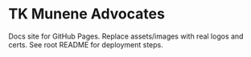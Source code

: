 # TK Munene Advocates

Docs site for GitHub Pages. Replace assets/images with real logos and certs. See root README for deployment steps.